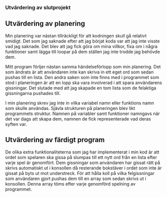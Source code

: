 ### Utvärdering av slutprojekt

## Utvärdering av planering

Min planering var nästan tillräckligt för att kodningen skull gå relativt smidigt. Det som jag saknade efter att jag börjat koda var att jag inte visste vad jag saknade. Det blev att jag fick göra om mina villkor, fixa om i några funktioner samt lägga till loopar på dem ställen jag inte trodde jag behövde dem.

Mitt program förljer nästan samma händelseförlopp som min planering. Det som ändrats är att användaren inte kan skriva in ett eget ord som sedan pushas till en lista. Den andra saken som inte finns med i programmet som stod i planeringen är att en lopp ska vara involverad i att spara användarens gissningar. Det slutade med att jag skapade en tom lista som de felaktiga gissningarna pushades till.

I min planering skrev jag inte in vilka variabel namn eller funktions namn som skulle användas. Sjävla strukturen på planeringen blev likt programmets struktur. Namnen på variabler samt funktioner namngavs när det var dags att skapa dem, namnen de fick representerade vad deras syften var.

## Utvärdering av färdigt program

De olika extra funktionaliteterna som jag har implementerat i min kod är att ordet som spelaren ska gissa på slumpas till ett nytt ord från en lista efter varje spel är genomfört. Dem gissningar som användaren har gissat rätt på skrivs automatiskt ut i konsollen då resterande bokstäver i ordet som inte är gissat på byts ut mot understreck. För att hålla koll på vilka felgissningar som användaren gjort pushas dem till en array som sedan skrivs ut i konsollen. Denna array töms efter varje genomförd spelning av programmet.

